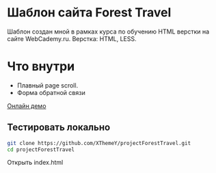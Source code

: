# Шаблон сайта Forest Travel
Шаблон создан мной в рамках курса по обучению HTML верстки на сайте WebCademy.ru. Верстка: HTML, LESS.


# Что внутри
- Плавный page scroll.
- Форма обратной связи

[Онлайн демо](https://xthemey.github.io/projectForestTravel/)

## Тестировать локально
```sh
git clone https://github.com/XThemeY/projectForestTravel.git
cd projectForestTravel
```
Открыть index.html
